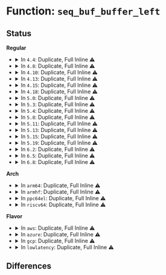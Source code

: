 # Function: <code>seq_buf_buffer_left</code>

## Status
<b>Regular</b>
<ul>
<li>
<details>
<summary>In <code>4.4</code>: Duplicate, Full Inline ⚠️</summary>

**Collision:** Static Duplication

**Inline:** Full

**Transformation:** False

**Instances:**

```
In kernel/trace/trace_seq.c (ffffffff811553c4)
Location: include/linux/seq_buf.h:59
Inline: True
Inline callers:
  - kernel/trace/trace_seq.c:trace_seq_putmem_hex
  - kernel/trace/trace_seq.c:trace_seq_puts
  - kernel/trace/trace_seq.c:trace_seq_path
```
```
In lib/seq_buf.c (ffffffff813f008c)
Location: include/linux/seq_buf.h:59
Inline: True
Inline callers:
  - lib/seq_buf.c:seq_buf_bprintf
```
</details>
</li>
<li>
<details>
<summary>In <code>4.8</code>: Duplicate, Full Inline ⚠️</summary>

**Collision:** Static Duplication

**Inline:** Full

**Transformation:** False

**Instances:**

```
In kernel/trace/trace_seq.c (ffffffff8115ebc8)
Location: include/linux/seq_buf.h:59
Inline: True
Inline callers:
  - kernel/trace/trace_seq.c:trace_seq_path
```
```
In lib/seq_buf.c (ffffffff814369ff)
Location: include/linux/seq_buf.h:59
Inline: True
Inline callers:
  - lib/seq_buf.c:seq_buf_bprintf
```
</details>
</li>
<li>
<details>
<summary>In <code>4.10</code>: Duplicate, Full Inline ⚠️</summary>

**Collision:** Static Duplication

**Inline:** Full

**Transformation:** False

**Instances:**

```
In kernel/trace/trace_seq.c (ffffffff81169638)
Location: include/linux/seq_buf.h:59
Inline: True
Inline callers:
  - kernel/trace/trace_seq.c:trace_seq_path
```
```
In lib/seq_buf.c (ffffffff814539ef)
Location: include/linux/seq_buf.h:59
Inline: True
Inline callers:
  - lib/seq_buf.c:seq_buf_bprintf
```
</details>
</li>
<li>
<details>
<summary>In <code>4.13</code>: Duplicate, Full Inline ⚠️</summary>

**Collision:** Static Duplication

**Inline:** Full

**Transformation:** False

**Instances:**

```
In kernel/trace/trace_seq.c (ffffffff8116c618)
Location: include/linux/seq_buf.h:59
Inline: True
Inline callers:
  - kernel/trace/trace_seq.c:trace_seq_path
```
```
In lib/seq_buf.c (ffffffff818f3c11)
Location: include/linux/seq_buf.h:59
Inline: True
Inline callers:
  - lib/seq_buf.c:seq_buf_bprintf
```
</details>
</li>
<li>
<details>
<summary>In <code>4.15</code>: Duplicate, Full Inline ⚠️</summary>

**Collision:** Static Duplication

**Inline:** Full

**Transformation:** False

**Instances:**

```
In kernel/trace/trace_seq.c (ffffffff811796a8)
Location: include/linux/seq_buf.h:60
Inline: True
Inline callers:
  - kernel/trace/trace_seq.c:trace_seq_path
  - kernel/trace/trace_seq.c:trace_seq_puts
```
```
In lib/seq_buf.c (ffffffff8197a611)
Location: include/linux/seq_buf.h:60
Inline: True
Inline callers:
  - lib/seq_buf.c:seq_buf_bprintf
```
</details>
</li>
<li>
<details>
<summary>In <code>4.18</code>: Duplicate, Full Inline ⚠️</summary>

**Collision:** Static Duplication

**Inline:** Full

**Transformation:** False

**Instances:**

```
In kernel/trace/trace_seq.c (ffffffff811885d8)
Location: include/linux/seq_buf.h:60
Inline: True
Inline callers:
  - kernel/trace/trace_seq.c:trace_seq_path
  - kernel/trace/trace_seq.c:trace_seq_putmem_hex
  - kernel/trace/trace_seq.c:trace_seq_puts
```
```
In lib/seq_buf.c (ffffffff819d6bb0)
Location: include/linux/seq_buf.h:60
Inline: True
Inline callers:
  - lib/seq_buf.c:seq_buf_bprintf
```
</details>
</li>
<li>
<details>
<summary>In <code>5.0</code>: Duplicate, Full Inline ⚠️</summary>

**Collision:** Static Duplication

**Inline:** Full

**Transformation:** False

**Instances:**

```
In kernel/trace/trace_seq.c (ffffffff81196138)
Location: include/linux/seq_buf.h:60
Inline: True
Inline callers:
  - kernel/trace/trace_seq.c:trace_seq_path
  - kernel/trace/trace_seq.c:trace_seq_putmem_hex
  - kernel/trace/trace_seq.c:trace_seq_puts
```
```
In lib/seq_buf.c (ffffffff81a0ede0)
Location: include/linux/seq_buf.h:60
Inline: True
Inline callers:
  - lib/seq_buf.c:seq_buf_bprintf
```
</details>
</li>
<li>
<details>
<summary>In <code>5.3</code>: Duplicate, Full Inline ⚠️</summary>

**Collision:** Static Duplication

**Inline:** Full

**Transformation:** False

**Instances:**

```
In kernel/trace/trace_seq.c (ffffffff811a3fdb)
Location: include/linux/seq_buf.h:60
Inline: True
Inline callers:
  - kernel/trace/trace_seq.c:trace_seq_path
  - kernel/trace/trace_seq.c:trace_seq_putmem_hex
  - kernel/trace/trace_seq.c:trace_seq_puts
```
```
In lib/seq_buf.c (ffffffff81a7e210)
Location: include/linux/seq_buf.h:60
Inline: True
Inline callers:
  - lib/seq_buf.c:seq_buf_bprintf
```
</details>
</li>
<li>
<details>
<summary>In <code>5.4</code>: Duplicate, Full Inline ⚠️</summary>

**Collision:** Static Duplication

**Inline:** Full

**Transformation:** False

**Instances:**

```
In kernel/trace/trace_seq.c (ffffffff811af7db)
Location: include/linux/seq_buf.h:60
Inline: True
Inline callers:
  - kernel/trace/trace_seq.c:trace_seq_path
  - kernel/trace/trace_seq.c:trace_seq_putmem_hex
  - kernel/trace/trace_seq.c:trace_seq_puts
```
```
In lib/seq_buf.c (ffffffff81ab5530)
Location: include/linux/seq_buf.h:60
Inline: True
Inline callers:
  - lib/seq_buf.c:seq_buf_bprintf
```
</details>
</li>
<li>
<details>
<summary>In <code>5.8</code>: Duplicate, Full Inline ⚠️</summary>

**Collision:** Static Duplication

**Inline:** Full

**Transformation:** False

**Instances:**

```
In kernel/trace/trace_seq.c (ffffffff811c7a3f)
Location: include/linux/seq_buf.h:60
Inline: True
Inline callers:
  - kernel/trace/trace_seq.c:trace_seq_hex_dump
  - kernel/trace/trace_seq.c:trace_seq_path
  - kernel/trace/trace_seq.c:trace_seq_putmem_hex
  - kernel/trace/trace_seq.c:trace_seq_puts
```
```
In lib/seq_buf.c (ffffffff815efe50)
Location: include/linux/seq_buf.h:60
Inline: True
Inline callers:
  - lib/seq_buf.c:seq_buf_bprintf
```
</details>
</li>
<li>
<details>
<summary>In <code>5.11</code>: Duplicate, Full Inline ⚠️</summary>

**Collision:** Static Duplication

**Inline:** Full

**Transformation:** False

**Instances:**

```
In kernel/trace/trace_seq.c (ffffffff811c513f)
Location: include/linux/seq_buf.h:60
Inline: True
Inline callers:
  - kernel/trace/trace_seq.c:trace_seq_hex_dump
  - kernel/trace/trace_seq.c:trace_seq_path
  - kernel/trace/trace_seq.c:trace_seq_putmem_hex
  - kernel/trace/trace_seq.c:trace_seq_puts
```
```
In kernel/trace/trace_events_synth.c (ffffffff811dcd64)
Location: include/linux/seq_buf.h:60
Inline: True
Inline callers:
  - kernel/trace/trace_events_synth.c:save_cmdstr
  - kernel/trace/trace_events_synth.c:parse_synth_field
  - kernel/trace/trace_events_synth.c:parse_synth_field
```
```
In lib/seq_buf.c (ffffffff816145b0)
Location: include/linux/seq_buf.h:60
Inline: True
Inline callers:
  - lib/seq_buf.c:seq_buf_bprintf
```
</details>
</li>
<li>
<details>
<summary>In <code>5.13</code>: Duplicate, Full Inline ⚠️</summary>

**Collision:** Static Duplication

**Inline:** Full

**Transformation:** False

**Instances:**

```
In kernel/trace/trace.c (ffffffff811c0246)
Location: include/linux/seq_buf.h:60
Inline: True
Inline callers:
  - kernel/trace/trace.c:trace_check_vprintf
```
```
In kernel/trace/trace_seq.c (ffffffff811c632f)
Location: include/linux/seq_buf.h:60
Inline: True
Inline callers:
  - kernel/trace/trace_seq.c:trace_seq_hex_dump
  - kernel/trace/trace_seq.c:trace_seq_path
  - kernel/trace/trace_seq.c:trace_seq_putmem_hex
  - kernel/trace/trace_seq.c:trace_seq_puts
```
```
In kernel/trace/trace_events_synth.c (ffffffff811de575)
Location: include/linux/seq_buf.h:60
Inline: True
Inline callers:
  - kernel/trace/trace_events_synth.c:parse_synth_field
  - kernel/trace/trace_events_synth.c:parse_synth_field
```
```
In lib/seq_buf.c (ffffffff815f7c40)
Location: include/linux/seq_buf.h:60
Inline: True
Inline callers:
  - lib/seq_buf.c:seq_buf_bprintf
```
</details>
</li>
<li>
<details>
<summary>In <code>5.15</code>: Duplicate, Full Inline ⚠️</summary>

**Collision:** Static Duplication

**Inline:** Full

**Transformation:** False

**Instances:**

```
In kernel/trace/trace.c (ffffffff811eac4c)
Location: include/linux/seq_buf.h:60
Inline: True
Inline callers:
  - kernel/trace/trace.c:trace_check_vprintf
```
```
In kernel/trace/trace_seq.c (ffffffff811f191f)
Location: include/linux/seq_buf.h:60
Inline: True
Inline callers:
  - kernel/trace/trace_seq.c:trace_seq_hex_dump
  - kernel/trace/trace_seq.c:trace_seq_path
  - kernel/trace/trace_seq.c:trace_seq_putmem_hex
  - kernel/trace/trace_seq.c:trace_seq_puts
```
```
In kernel/trace/trace_events_synth.c (ffffffff8120ddf5)
Location: include/linux/seq_buf.h:60
Inline: True
Inline callers:
  - kernel/trace/trace_events_synth.c:parse_synth_field
  - kernel/trace/trace_events_synth.c:parse_synth_field
```
```
In lib/seq_buf.c (ffffffff816653d0)
Location: include/linux/seq_buf.h:60
Inline: True
Inline callers:
  - lib/seq_buf.c:seq_buf_bprintf
```
</details>
</li>
<li>
<details>
<summary>In <code>5.19</code>: Duplicate, Full Inline ⚠️</summary>

**Collision:** Static Duplication

**Inline:** Full

**Transformation:** False

**Instances:**

```
In kernel/trace/trace.c (ffffffff81222bbb)
Location: include/linux/seq_buf.h:60
Inline: True
Inline callers:
  - kernel/trace/trace.c:trace_check_vprintf
```
```
In kernel/trace/trace_seq.c (ffffffff8122a2b0)
Location: include/linux/seq_buf.h:60
Inline: True
Inline callers:
  - kernel/trace/trace_seq.c:trace_seq_hex_dump
  - kernel/trace/trace_seq.c:trace_seq_path
  - kernel/trace/trace_seq.c:trace_seq_putmem_hex
  - kernel/trace/trace_seq.c:trace_seq_puts
```
```
In kernel/trace/trace_events_synth.c (ffffffff8124a1c3)
Location: include/linux/seq_buf.h:60
Inline: True
Inline callers:
  - kernel/trace/trace_events_synth.c:parse_synth_field
  - kernel/trace/trace_events_synth.c:parse_synth_field
```
```
In lib/seq_buf.c (ffffffff8177f9a0)
Location: include/linux/seq_buf.h:60
Inline: True
Inline callers:
  - lib/seq_buf.c:seq_buf_bprintf
```
</details>
</li>
<li>
<details>
<summary>In <code>6.2</code>: Duplicate, Full Inline ⚠️</summary>

**Collision:** Static Duplication

**Inline:** Full

**Transformation:** False

**Instances:**

```
In kernel/trace/trace.c (ffffffff8126dc17)
Location: include/linux/seq_buf.h:60
Inline: True
Inline callers:
  - kernel/trace/trace.c:trace_check_vprintf
```
```
In kernel/trace/trace_seq.c (ffffffff81275ab0)
Location: include/linux/seq_buf.h:60
Inline: True
Inline callers:
  - kernel/trace/trace_seq.c:trace_seq_hex_dump
  - kernel/trace/trace_seq.c:trace_seq_path
  - kernel/trace/trace_seq.c:trace_seq_putmem_hex
  - kernel/trace/trace_seq.c:trace_seq_puts
```
```
In kernel/trace/trace_events_synth.c (ffffffff81298dea)
Location: include/linux/seq_buf.h:60
Inline: True
Inline callers:
  - kernel/trace/trace_events_synth.c:parse_synth_field
  - kernel/trace/trace_events_synth.c:parse_synth_field
```
```
In lib/seq_buf.c (ffffffff8203c720)
Location: include/linux/seq_buf.h:60
Inline: True
Inline callers:
  - lib/seq_buf.c:seq_buf_bprintf
```
</details>
</li>
<li>
<details>
<summary>In <code>6.5</code>: Duplicate, Full Inline ⚠️</summary>

**Collision:** Static Duplication

**Inline:** Full

**Transformation:** False

**Instances:**

```
In kernel/trace/trace.c (ffffffff81284dec)
Location: include/linux/seq_buf.h:60
Inline: True
Inline callers:
  - kernel/trace/trace.c:trace_check_vprintf
```
```
In kernel/trace/trace_seq.c (ffffffff8128cbdd)
Location: include/linux/seq_buf.h:60
Inline: True
Inline callers:
  - kernel/trace/trace_seq.c:trace_seq_acquire
  - kernel/trace/trace_seq.c:trace_seq_hex_dump
  - kernel/trace/trace_seq.c:trace_seq_path
  - kernel/trace/trace_seq.c:trace_seq_putmem_hex
  - kernel/trace/trace_seq.c:trace_seq_puts
```
```
In kernel/trace/trace_events_synth.c (ffffffff812b5fb6)
Location: include/linux/seq_buf.h:60
Inline: True
Inline callers:
  - kernel/trace/trace_events_synth.c:parse_synth_field
  - kernel/trace/trace_events_synth.c:parse_synth_field
```
```
In lib/seq_buf.c (ffffffff820bad30)
Location: include/linux/seq_buf.h:60
Inline: True
Inline callers:
  - lib/seq_buf.c:seq_buf_bprintf
```
</details>
</li>
<li>
<details>
<summary>In <code>6.8</code>: Duplicate, Full Inline ⚠️</summary>

**Collision:** Static Duplication

**Inline:** Full

**Transformation:** False

**Instances:**

```
In kernel/trace/trace.c (ffffffff8129fee4)
Location: include/linux/seq_buf.h:68
Inline: True
Inline callers:
  - kernel/trace/trace.c:trace_check_vprintf
```
```
In kernel/trace/trace_seq.c (ffffffff812a7fad)
Location: include/linux/seq_buf.h:68
Inline: True
Inline callers:
  - kernel/trace/trace_seq.c:trace_seq_acquire
  - kernel/trace/trace_seq.c:trace_seq_hex_dump
  - kernel/trace/trace_seq.c:trace_seq_path
  - kernel/trace/trace_seq.c:trace_seq_putmem_hex
  - kernel/trace/trace_seq.c:trace_seq_puts
```
```
In kernel/trace/trace_events_synth.c (ffffffff812d263f)
Location: include/linux/seq_buf.h:68
Inline: True
Inline callers:
  - kernel/trace/trace_events_synth.c:parse_synth_field
  - kernel/trace/trace_events_synth.c:parse_synth_field
```
```
In lib/seq_buf.c (ffffffff82195720)
Location: include/linux/seq_buf.h:68
Inline: True
Inline callers:
  - lib/seq_buf.c:seq_buf_bprintf
```
</details>
</li>
</ul>
<b>Arch</b>
<ul>
<li>
<details>
<summary>In <code>arm64</code>: Duplicate, Full Inline ⚠️</summary>

**Collision:** Static Duplication

**Inline:** Full

**Transformation:** False

**Instances:**

```
In kernel/trace/trace_seq.c (ffff80001022cd70)
Location: include/linux/seq_buf.h:60
Inline: True
Inline callers:
  - kernel/trace/trace_seq.c:trace_seq_path
  - kernel/trace/trace_seq.c:trace_seq_putmem_hex
  - kernel/trace/trace_seq.c:trace_seq_puts
```
```
In lib/seq_buf.c (ffff800010d8fb68)
Location: include/linux/seq_buf.h:60
Inline: True
Inline callers:
  - lib/seq_buf.c:seq_buf_bprintf
```
</details>
</li>
<li>
<details>
<summary>In <code>armhf</code>: Duplicate, Full Inline ⚠️</summary>

**Collision:** Static Duplication

**Inline:** Full

**Transformation:** False

**Instances:**

```
In kernel/trace/trace_seq.c (c046a5b8)
Location: include/linux/seq_buf.h:60
Inline: True
Inline callers:
  - kernel/trace/trace_seq.c:trace_seq_putmem_hex
  - kernel/trace/trace_seq.c:trace_seq_puts
```
```
In lib/seq_buf.c (c0e8a3b8)
Location: include/linux/seq_buf.h:60
Inline: True
Inline callers:
  - lib/seq_buf.c:seq_buf_bprintf
```
</details>
</li>
<li>
<details>
<summary>In <code>ppc64el</code>: Duplicate, Full Inline ⚠️</summary>

**Collision:** Static Duplication

**Inline:** Full

**Transformation:** False

**Instances:**

```
In kernel/trace/trace_seq.c (c0000000002b5618)
Location: include/linux/seq_buf.h:60
Inline: True
Inline callers:
  - kernel/trace/trace_seq.c:trace_seq_path
  - kernel/trace/trace_seq.c:trace_seq_putmem_hex
  - kernel/trace/trace_seq.c:trace_seq_puts
```
```
In lib/seq_buf.c (c000000000ed2e50)
Location: include/linux/seq_buf.h:60
Inline: True
Inline callers:
  - lib/seq_buf.c:seq_buf_bprintf
```
</details>
</li>
<li>
<details>
<summary>In <code>riscv64</code>: Duplicate, Full Inline ⚠️</summary>

**Collision:** Static Duplication

**Inline:** Full

**Transformation:** False

**Instances:**

```
In kernel/trace/trace_seq.c (ffffffe000186a8a)
Location: include/linux/seq_buf.h:60
Inline: True
Inline callers:
  - kernel/trace/trace_seq.c:trace_seq_path
  - kernel/trace/trace_seq.c:trace_seq_putmem_hex
  - kernel/trace/trace_seq.c:trace_seq_puts
```
```
In lib/seq_buf.c (ffffffe0008b8058)
Location: include/linux/seq_buf.h:60
Inline: True
Inline callers:
  - lib/seq_buf.c:seq_buf_bprintf
```
</details>
</li>
</ul>
<b>Flavor</b>
<ul>
<li>
<details>
<summary>In <code>aws</code>: Duplicate, Full Inline ⚠️</summary>

**Collision:** Static Duplication

**Inline:** Full

**Transformation:** False

**Instances:**

```
In kernel/trace/trace_seq.c (ffffffff811a7dfb)
Location: include/linux/seq_buf.h:60
Inline: True
Inline callers:
  - kernel/trace/trace_seq.c:trace_seq_path
  - kernel/trace/trace_seq.c:trace_seq_putmem_hex
  - kernel/trace/trace_seq.c:trace_seq_puts
```
```
In lib/seq_buf.c (ffffffff81a54380)
Location: include/linux/seq_buf.h:60
Inline: True
Inline callers:
  - lib/seq_buf.c:seq_buf_bprintf
```
</details>
</li>
<li>
<details>
<summary>In <code>azure</code>: Duplicate, Full Inline ⚠️</summary>

**Collision:** Static Duplication

**Inline:** Full

**Transformation:** False

**Instances:**

```
In kernel/trace/trace_seq.c (ffffffff8119ad7b)
Location: include/linux/seq_buf.h:60
Inline: True
Inline callers:
  - kernel/trace/trace_seq.c:trace_seq_path
  - kernel/trace/trace_seq.c:trace_seq_putmem_hex
  - kernel/trace/trace_seq.c:trace_seq_puts
```
```
In lib/seq_buf.c (ffffffff81a11460)
Location: include/linux/seq_buf.h:60
Inline: True
Inline callers:
  - lib/seq_buf.c:seq_buf_bprintf
```
</details>
</li>
<li>
<details>
<summary>In <code>gcp</code>: Duplicate, Full Inline ⚠️</summary>

**Collision:** Static Duplication

**Inline:** Full

**Transformation:** False

**Instances:**

```
In kernel/trace/trace_seq.c (ffffffff811a5bcb)
Location: include/linux/seq_buf.h:60
Inline: True
Inline callers:
  - kernel/trace/trace_seq.c:trace_seq_path
  - kernel/trace/trace_seq.c:trace_seq_putmem_hex
  - kernel/trace/trace_seq.c:trace_seq_puts
```
```
In lib/seq_buf.c (ffffffff81ac0770)
Location: include/linux/seq_buf.h:60
Inline: True
Inline callers:
  - lib/seq_buf.c:seq_buf_bprintf
```
</details>
</li>
<li>
<details>
<summary>In <code>lowlatency</code>: Duplicate, Full Inline ⚠️</summary>

**Collision:** Static Duplication

**Inline:** Full

**Transformation:** False

**Instances:**

```
In kernel/trace/trace_seq.c (ffffffff811b396b)
Location: include/linux/seq_buf.h:60
Inline: True
Inline callers:
  - kernel/trace/trace_seq.c:trace_seq_path
  - kernel/trace/trace_seq.c:trace_seq_putmem_hex
  - kernel/trace/trace_seq.c:trace_seq_puts
```
```
In lib/seq_buf.c (ffffffff81accc40)
Location: include/linux/seq_buf.h:60
Inline: True
Inline callers:
  - lib/seq_buf.c:seq_buf_bprintf
```
</details>
</li>
</ul>

## Differences
